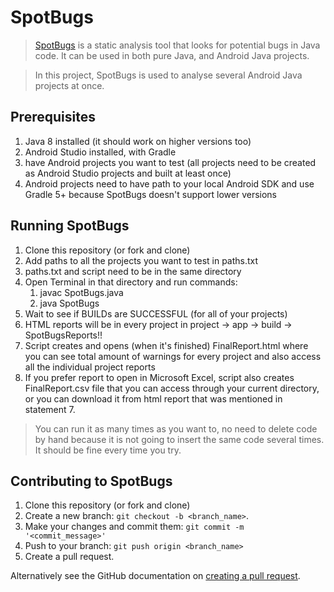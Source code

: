 # SpotBugs

> [SpotBugs](https://spotbugs.github.io/) is a static analysis tool that looks for potential bugs in Java code. It can be used in both pure Java, and Android Java projects.

> In this project, SpotBugs is used to analyse several Android Java projects at once.

## Prerequisites

1. Java 8 installed (it should work on higher versions too)
2. Android Studio installed, with Gradle
3. have Android projects you want to test (all projects need to be created as Android Studio projects and built at least once)
4. Android projects need to have path to your local Android SDK and use Gradle 5+ because SpotBugs doesn't support lower versions

## Running SpotBugs

1. Clone this repository (or fork and clone)
2. Add paths to all the projects you want to test in paths.txt
3. paths.txt and script need to be in the same directory
4. Open Terminal in that directory and run commands:
    1. javac SpotBugs.java
    2. java SpotBugs
5. Wait to see if BUILDs are SUCCESSFUL (for all of your projects)
6. HTML reports will be in every project in project -> app -> build -> SpotBugsReports!!
7. Script creates and opens (when it's finished) FinalReport.html where you can see total amount of warnings for every project and also access all the individual project reports 
8. If you prefer report to open in Microsoft Excel, script also creates FinalReport.csv file that you can access through your current directory, or you can download it from html report that was mentioned in statement 7.

> You can run it as many times as you want to, no need to delete code by hand because it is not going to insert the same code several times. It should be fine every time you try.

## Contributing to SpotBugs

1. Clone this repository (or fork and clone)
2. Create a new branch: `git checkout -b <branch_name>`.
3. Make your changes and commit them: `git commit -m '<commit_message>'`
4. Push to your branch: `git push origin <branch_name>`
5. Create a pull request.

Alternatively see the GitHub documentation on [creating a pull request](https://help.github.com/en/github/collaborating-with-issues-and-pull-requests/creating-a-pull-request).
